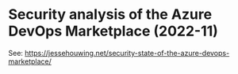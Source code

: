 # Security analysis of the Azure DevOps Marketplace (2022-11)

See: https://jessehouwing.net/security-state-of-the-azure-devops-marketplace/
